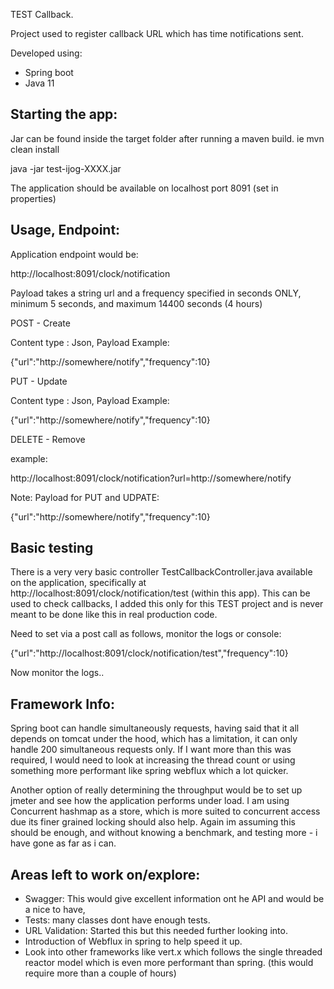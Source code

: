 TEST Callback.

Project used to register callback URL which has time notifications sent.

Developed using:

* Spring boot
* Java 11

## Starting the app:

Jar can be found inside the target folder after running a maven build. ie mvn clean install

java -jar test-ijog-XXXX.jar

The application should be available on localhost port 8091  (set in properties)

## Usage, Endpoint:

Application endpoint would be:

http://localhost:8091/clock/notification

Payload takes a string url and a frequency specified in seconds ONLY, minimum 5 seconds, and maximum 14400 seconds (4 hours)

POST - Create

Content type : Json, Payload Example:

{"url":"http://somewhere/notify","frequency":10}

PUT - Update

Content type : Json, Payload Example:

{"url":"http://somewhere/notify","frequency":10}


DELETE - Remove  

example:

http://localhost:8091/clock/notification?url=http://somewhere/notify

Note: Payload for PUT and UDPATE:

{"url":"http://somewhere/notify","frequency":10}

## Basic testing 

There is a very very basic controller TestCallbackController.java available on the application, specifically at
http://localhost:8091/clock/notification/test (within this app). This can be used to check callbacks, I added this only for this TEST project and is never meant to be done 
like this in real production code.

Need to set via a post call as follows, monitor the logs or console:

{"url":"http://localhost:8091/clock/notification/test","frequency":10}

Now monitor the logs..

## Framework Info:

Spring boot can handle simultaneously requests, having said that it all depends on tomcat under the hood, which has a limitation, it can only handle 200 simultaneous requests only. If I want more than this was required, I would need to look at increasing the thread count or using something more performant 
like spring webflux which a lot quicker. 

Another option of really determining the throughput would be to set up jmeter and see how the application performs under load. 
I am using Concurrent hashmap as a store, which is more suited to concurrent access due its finer grained locking should also help.
Again im assuming this should be enough, and without knowing a benchmark, and testing more - i have gone as far as i can.

## Areas left to work on/explore:

* Swagger: This would give excellent information ont he API and would be a nice to have,
* Tests: many classes dont have enough tests.
* URL Validation: Started this but this needed further looking into.
* Introduction of Webflux in spring to help speed it up.
* Look into other frameworks like vert.x which follows the single threaded reactor model which is even more performant than spring. (this would require more than a couple of hours)


